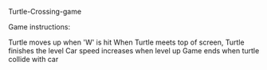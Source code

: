 Turtle-Crossing-game

Game instructions:

Turtle moves up when 'W' is hit
When Turtle meets top of screen, Turtle finishes the level
Car speed increases when level up
Game ends when turtle collide with car

